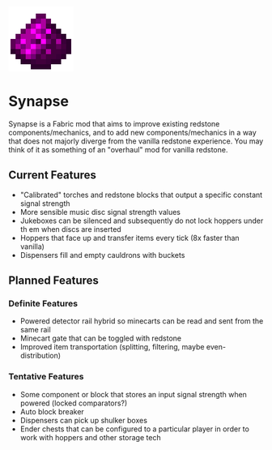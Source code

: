 ![Synapse Logo](./static/logo.png)
# Synapse
Synapse is a Fabric mod that aims to improve existing redstone components/mechanics, and to add new components/mechanics
in a way that does not majorly diverge from the vanilla redstone experience. You may think of it as something of an
"overhaul" mod for vanilla redstone.

## Current Features
- "Calibrated" torches and redstone blocks that output a specific constant signal strength
- More sensible music disc signal strength values
- Jukeboxes can be silenced and subsequently do not lock hoppers under th em when discs are inserted
- Hoppers that face up and transfer items every tick (8x faster than vanilla)
- Dispensers fill and empty cauldrons with buckets

## Planned Features
### Definite Features
- Powered detector rail hybrid so minecarts can be read and sent from the same rail
- Minecart gate that can be toggled with redstone
- Improved item transportation (splitting, filtering, maybe even-distribution)
### Tentative Features
- Some component or block that stores an input signal strength when powered (locked comparators?)
- Auto block breaker
- Dispensers can pick up shulker boxes
- Ender chests that can be configured to a particular player in order to work with hoppers and other storage tech
